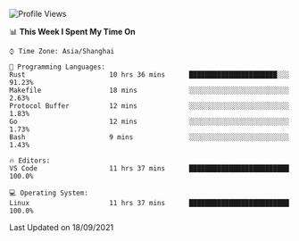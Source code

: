 <!--START_SECTION:waka-->
![Profile Views](http://img.shields.io/badge/Profile%20Views-1-blue)

📊 **This Week I Spent My Time On** 

```text
⌚︎ Time Zone: Asia/Shanghai

💬 Programming Languages: 
Rust                     10 hrs 36 mins      ██████████████████████░░░   91.23% 
Makefile                 18 mins             ░░░░░░░░░░░░░░░░░░░░░░░░░   2.63% 
Protocol Buffer          12 mins             ░░░░░░░░░░░░░░░░░░░░░░░░░   1.83% 
Go                       12 mins             ░░░░░░░░░░░░░░░░░░░░░░░░░   1.73% 
Bash                     9 mins              ░░░░░░░░░░░░░░░░░░░░░░░░░   1.43%

🔥 Editors: 
VS Code                  11 hrs 37 mins      █████████████████████████   100.0%

💻 Operating System: 
Linux                    11 hrs 37 mins      █████████████████████████   100.0%

```


 Last Updated on 18/09/2021
<!--END_SECTION:waka-->
